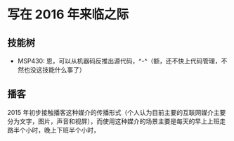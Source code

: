 # 写在 2016 年来临之际

## 技能树
- MSP430: 恩，可以从机器码反推出源代码，^-^（额，还不快上代码管理，不然也没这技能什么事了）

## 播客

2015 年初步接触播客这种媒介的传播形式（个人认为目前主要的互联网媒介主要分为文字，图片，声音和视屏），而使用这种媒介的场景主要是每天的早上上班走路半个小时，晚上下班半个小时，
